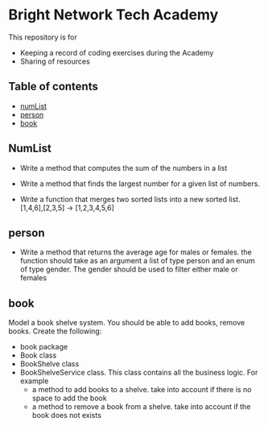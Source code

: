# Bright Network Tech Academy

This repository is for 
* Keeping a record of coding exercises during the Academy
* Sharing of resources


## Table of contents

- [numList](#numList)
- [person](#person)
- [book](#book)



## NumList
* Write a method that computes the sum of the numbers in a list

* Write a method that finds the largest number for a given list of numbers.

* Write a function that merges two sorted lists into a new sorted list. [1,4,6],[2,3,5] → [1,2,3,4,5,6]

## person

* Write a method that returns the average age for males or females.
the function should take as an argument a list of type person and an enum of type gender. The gender should be used to filter either male or females

## book
Model a book shelve system.
You should be able to add books, remove books.
Create the following:
- book package
- Book class
- BookShelve class
- BookShelveService class. This class contains all the business logic. For example
    - a method to add books to a shelve. take into account if there is no space to add the book
    - a method to remove a book from a shelve. take into account if the book does not exists
